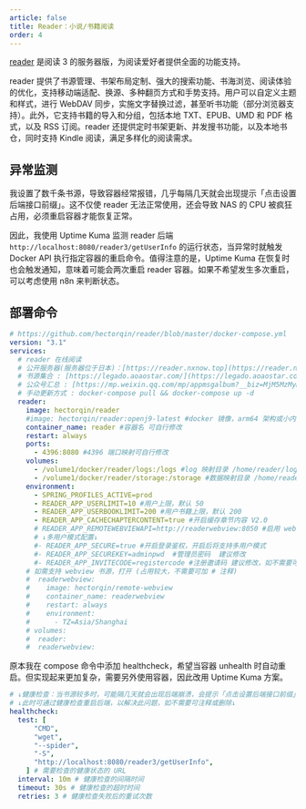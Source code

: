 ```yaml
---
article: false
title: Reader：小说/书籍阅读
order: 4
---
```


[reader](https://github.com/hectorqin/reader) 是阅读 3 的服务器版，为阅读爱好者提供全面的功能支持。

reader 提供了书源管理、书架布局定制、强大的搜索功能、书海浏览、阅读体验的优化，支持移动端适配、换源、多种翻页方式和手势支持。用户可以自定义主题和样式，进行 WebDAV 同步，实施文字替换过滤，甚至听书功能（部分浏览器支持）。此外，它支持书籍的导入和分组，包括本地 TXT、EPUB、UMD 和 PDF 格式，以及 RSS 订阅。reader 还提供定时书架更新、并发搜书功能，以及本地书仓，同时支持 Kindle 阅读，满足多样化的阅读需求。

## 异常监测

我设置了数千条书源，导致容器经常报错，几乎每隔几天就会出现提示「点击设置后端接口前缀」。这不仅使 reader 无法正常使用，还会导致 NAS 的 CPU 被疯狂占用，必须重启容器才能恢复正常。

因此，我使用 Uptime Kuma 监测 reader 后端 `http://localhost:8080/reader3/getUserInfo` 的运行状态，当异常时就触发 Docker API 执行指定容器的重启命令。值得注意的是，Uptime Kuma 在恢复时也会触发通知，意味着可能会两次重启 reader 容器。如果不希望发生多次重启，可以考虑使用 n8n 来判断状态。

## 部署命令

```yml
# https://github.com/hectorqin/reader/blob/master/docker-compose.yml
version: "3.1"
services:
  # reader 在线阅读
  # 公开服务器(服务器位于日本)：[https://reader.nxnow.top](https://reader.nxnow.top) 测试账号/密码分别为 guest/guest123，也可自行创建账号添加书源，不定期删除长期未登录账号 (2 周)
  # 书源集合 : [https://legado.aoaostar.com/](https://legado.aoaostar.com/) 点击打开连接，添加远程书源即可
  # 公众号汇总 : [https://mp.weixin.qq.com/mp/appmsgalbum?__biz=MjM5MzMyMDgyMA==&action=getalbum&album_id=2397535253763801090#wechat_redirect](https://mp.weixin.qq.com/mp/appmsgalbum?__biz=MjM5MzMyMDgyMA==&action=getalbum&album_id=2397535253763801090#wechat_redirect)
  # 手动更新方式 : docker-compose pull && docker-compose up -d
  reader:
    image: hectorqin/reader
    #image: hectorqin/reader:openj9-latest #docker 镜像，arm64 架构或小内存机器优先使用此镜像。启用需删除上一行
    container_name: reader #容器名 可自行修改
    restart: always
    ports:
      - 4396:8080 #4396 端口映射可自行修改
    volumes:
      - /volume1/docker/reader/logs:/logs #log 映射目录 /home/reader/logs 映射目录可自行修改
      - /volume1/docker/reader/storage:/storage #数据映射目录 /home/reader/storage 映射目录可自行修改
    environment:
      - SPRING_PROFILES_ACTIVE=prod
      - READER_APP_USERLIMIT=10 #用户上限，默认 50
      - READER_APP_USERBOOKLIMIT=200 #用户书籍上限，默认 200
      - READER_APP_CACHECHAPTERCONTENT=true #开启缓存章节内容 V2.0
      # READER_APP_REMOTEWEBVIEWAPI=http://readerwebview:8050 #启用 webview(若下方 readerwebview 容器不开启需注释此行
      # ↓多用户模式配置↓
      #- READER_APP_SECURE=true #开启登录鉴权，开启后将支持多用户模式
      #- READER_APP_SECUREKEY=adminpwd  #管理员密码  建议修改
      #- READER_APP_INVITECODE=registercode #注册邀请码 建议修改，如不需要可注释或删除
    # 如需支持 webview 书源，打开 (占用较大，不需要可加 # 注释)
    #  readerwebview:
    #    image: hectorqin/remote-webview
    #    container_name: readerwebview
    #    restart: always
    #    environment:
    #      - TZ=Asia/Shanghai
    # volumes:
    #  reader:
    #  readerwebview:
```

原本我在 compose 命令中添加 healthcheck，希望当容器 unhealth 时自动重启。但实现起来更加复杂，需要另外使用容器，因此改用 Uptime Kuma 方案。

```yml
# ↓健康检查：当书源较多时，可能隔几天就会出现后端崩溃，会提示「点击设置后端接口前缀」↓
# ↓此时可通过健康检查重启后端，以解决此问题，如不需要可注释或删除↓
healthcheck:
  test: [
      "CMD",
      "wget",
      "--spider",
      "-S",
      "http://localhost:8080/reader3/getUserInfo",
    ] # 需要检查的健康状态的 URL
  interval: 10m # 健康检查的间隔时间
  timeout: 30s # 健康检查的超时时间
  retries: 3 # 健康检查失败后的重试次数
```
